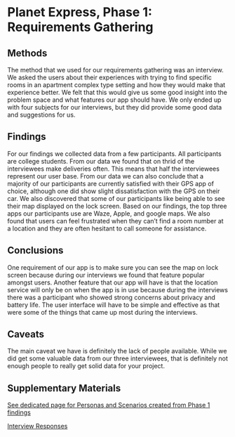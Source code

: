 # Planet Express, Phase 1: Requirements Gathering

## Methods
  The method that we used for our requirements gathering was an interview. We asked the users about their experiences with trying to find specific rooms in an apartment complex type setting and how they would make that experience better. We felt that this would give us some good insight into the problem space and what features our app should have. We only ended up with four subjects for our interviews, but they did provide some good data and suggestions for us.


## Findings
  For our findings we collected data from a few participants. All participants are college students. From our data we found that on thrid of the interviewees make deliveries often. This means that half the interviewees represent our user base. From our data we can also conclude that a majority of our participants are currently satisfied with their GPS app of choice, although one did show slight dissatisfaction with the GPS on their car. We also discovered that some of our participants like being able to see their map displayed on the lock screen. Based on our findings, the top three apps our participants use are Waze, Apple, and google maps. We also found that users can feel frustrated when they can’t find a room number at a location and they are often hesitant to call someone for assistance. 


## Conclusions
  One requirement of our app is to make sure you can see the map on lock screen because during our interviews we found that feature popular amongst users. Another feature that our app will have is that the location service will only be on when the app is in use because during the interviews there was a participant who showed strong concerns about privacy and battery life. The user interface will have to be simple and effective as that were some of the things that came up most during the interviews.


## Caveats
 The main caveat we have is definitely the lack of people available. While we did get some valuable data from our three interviewees, that is definitely not enough people to really get solid data for your project.


## Supplementary Materials

[See dedicated page for Personas and Scenarios created from Phase 1 findings](../personas-scenarios.md)

[Interview Responses](https://docs.google.com/document/d/1riMvnvj5Ehk-IYCeyMVJXuDg1JSJVpPagB_y7crduDo/edit?usp=sharing)
